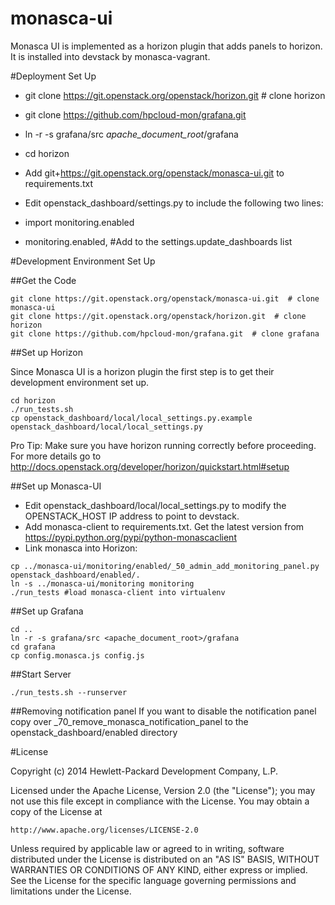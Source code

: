 monasca-ui
==========

Monasca UI is implemented as a horizon plugin that adds panels to horizon. It is installed into devstack
by monasca-vagrant.

#Deployment Set Up

* git clone https://git.openstack.org/openstack/horizon.git  # clone horizon
* git clone https://github.com/hpcloud-mon/grafana.git
* ln -r -s grafana/src *apache_document_root*/grafana

* cd horizon
* Add git+https://git.openstack.org/openstack/monasca-ui.git  to requirements.txt
* Edit openstack_dashboard/settings.py to include the following two lines:
* import monitoring.enabled
* monitoring.enabled, #Add to the settings.update_dashboards list


#Development Environment Set Up

##Get the Code

```
git clone https://git.openstack.org/openstack/monasca-ui.git  # clone monasca-ui
git clone https://git.openstack.org/openstack/horizon.git  # clone horizon
git clone https://github.com/hpcloud-mon/grafana.git  # clone grafana
```

##Set up Horizon

Since Monasca UI is a horizon plugin the first step is to get their development environment set up.

```
cd horizon
./run_tests.sh
cp openstack_dashboard/local/local_settings.py.example openstack_dashboard/local/local_settings.py
```

Pro Tip: Make sure you have horizon running correctly before proceeding.
For more details go to http://docs.openstack.org/developer/horizon/quickstart.html#setup

##Set up Monasca-UI

* Edit openstack_dashboard/local/local_settings.py to modify the OPENSTACK_HOST IP address to point to devstack.
* Add monasca-client to requirements.txt. Get the latest version from https://pypi.python.org/pypi/python-monascaclient
* Link monasca into Horizon:

```
cp ../monasca-ui/monitoring/enabled/_50_admin_add_monitoring_panel.py openstack_dashboard/enabled/.
ln -s ../monasca-ui/monitoring monitoring
./run_tests #load monasca-client into virtualenv
```

##Set up Grafana

```
cd ..
ln -r -s grafana/src <apache_document_root>/grafana
cd grafana
cp config.monasca.js config.js
```

##Start Server

```
./run_tests.sh --runserver
```

##Removing notification panel
If you want to disable the notification panel copy over _70_remove_monasca_notification_panel to the openstack_dashboard/enabled directory

#License

Copyright (c) 2014 Hewlett-Packard Development Company, L.P.

Licensed under the Apache License, Version 2.0 (the "License");
you may not use this file except in compliance with the License.
You may obtain a copy of the License at

    http://www.apache.org/licenses/LICENSE-2.0
    
Unless required by applicable law or agreed to in writing, software
distributed under the License is distributed on an "AS IS" BASIS,
WITHOUT WARRANTIES OR CONDITIONS OF ANY KIND, either express or
implied.
See the License for the specific language governing permissions and
limitations under the License.


